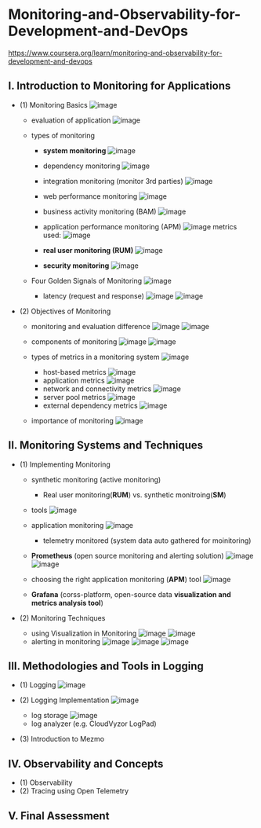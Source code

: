 # Monitoring-and-Observability-for-Development-and-DevOps
https://www.coursera.org/learn/monitoring-and-observability-for-development-and-devops

## I. Introduction to Monitoring for Applications
- (1) Monitoring Basics
  ![image](https://github.com/user-attachments/assets/4f25f8d7-79ca-45fe-a3fb-c7d6667f075a)
  - evaluation of application
    ![image](https://github.com/user-attachments/assets/aff142b5-004f-4f1c-a105-1948a639c456)

  - types of monitoring
    - **system monitoring**
      ![image](https://github.com/user-attachments/assets/1ccca0e8-2165-47ab-af89-db756960a03f)
    - dependency monitoring
      ![image](https://github.com/user-attachments/assets/7156eff5-68a3-4472-8a94-4ae87186652a)
    - integration monitoring (monitor 3rd parties)
      ![image](https://github.com/user-attachments/assets/1e5370b5-578b-454c-891c-d99641c46d1a)
    - web performance monitoring
      ![image](https://github.com/user-attachments/assets/1000ea73-f4e6-4b9a-98e0-0812030253a1)
    - business activity monitoring (BAM)
      ![image](https://github.com/user-attachments/assets/88a8561b-312c-4e27-b792-dbedcec82420)
    - application performance monitoring (APM)
      ![image](https://github.com/user-attachments/assets/2be6d359-900b-40aa-af81-7d8ed72ae869)
      metrics used:
      ![image](https://github.com/user-attachments/assets/5038589a-b2c0-4466-8451-090a278cb175)

    - **real user monitoring (RUM)**
      ![image](https://github.com/user-attachments/assets/c52741bb-b030-4013-a085-fe3a1b4c7371)
    - **security monitoring**
      ![image](https://github.com/user-attachments/assets/7c0a0278-df6d-4763-a923-e83440613115)

  - Four Golden Signals of Monitoring
     ![image](https://github.com/user-attachments/assets/386b95c9-0d75-47b9-98ca-d08b25ea9c71)
     - latency (request and response)
       ![image](https://github.com/user-attachments/assets/9b710220-d2b2-41ae-bd5f-0bd7904c3d0d)
     ![image](https://github.com/user-attachments/assets/0e34a11e-32a8-4e19-8633-2d29ec463199)

- (2) Objectives of Monitoring
  - monitoring and evaluation difference
    ![image](https://github.com/user-attachments/assets/e19759de-b292-4ab3-9cdc-96b7e2c8807a)
    ![image](https://github.com/user-attachments/assets/3333ede0-7985-4aff-a4f4-bbc9434b0be4)

  - components of monitoring
    ![image](https://github.com/user-attachments/assets/712ce8e3-dc75-4814-9046-f8895b857e68)
    ![image](https://github.com/user-attachments/assets/0ecc86ee-3a38-4d7d-8ceb-4cfbd3ec8e94)

  - types of metrics in a monitoring system
    ![image](https://github.com/user-attachments/assets/9b39da75-474f-4100-93b4-5755002b3342)
    - host-based metrics
      ![image](https://github.com/user-attachments/assets/6df5aab7-b261-4608-a0fb-cd63a56c9b42)
    - application metrics
      ![image](https://github.com/user-attachments/assets/c0418c20-b777-4480-9951-d008f3dbf1e2)
    - network and connectivity metrics
      ![image](https://github.com/user-attachments/assets/0fb6f5ec-6c64-42b2-8fd8-1f6958fdfc10)
    - server pool metrics
      ![image](https://github.com/user-attachments/assets/20867e8f-0e7c-4682-91cb-9a792312dc34)
    - external dependency metrics
      ![image](https://github.com/user-attachments/assets/631dfe20-ad2d-40cd-b1e5-9d0fb3752728)

  - importance of monitoring
    ![image](https://github.com/user-attachments/assets/399da906-e629-4e91-b5f6-5a4e55bf1568)

  
## II. Monitoring Systems and Techniques
- (1) Implementing Monitoring
  - synthetic monitoring (active monitoring)
    - Real user monitoring(**RUM**) vs. synthetic monitroing(**SM**)
  - tools
    ![image](https://github.com/user-attachments/assets/eb025438-ed3d-48b6-bf23-9bcb85f98a77)
  - application monitoring
    ![image](https://github.com/user-attachments/assets/8c0d7613-3789-4aaa-b956-93034410df2e)
    - telemetry monitored (system data auto gathered for moinitoring)
  - **Prometheus** (open source monitoring and alerting solution)
      ![image](https://github.com/user-attachments/assets/b40db4cb-f82a-4b20-b112-38afc6d1b364)
    ![image](https://github.com/user-attachments/assets/4942a546-42ca-4ca0-9c85-63fa03738d64)

  - choosing the right application monitoring (**APM**) tool
    ![image](https://github.com/user-attachments/assets/a20e3218-2590-48c9-8511-280a99c5a889)
  - **Grafana** (corss-platform, open-source data **visualization and metrics analysis tool**)
 
- (2) Monitoring Techniques
  - using Visualization in Monitoring
    ![image](https://github.com/user-attachments/assets/e7d9d2ce-c48c-493d-8a3a-092ac441d8be)
    ![image](https://github.com/user-attachments/assets/c4957430-11b5-439a-868b-52ae3fb35164)
  - alerting in monitoring
    ![image](https://github.com/user-attachments/assets/75f65afe-4ccf-4e04-a60e-c2d4b787d7a8)
    ![image](https://github.com/user-attachments/assets/77fb8dc1-f2be-4e38-9bfa-5dcfd4f93891)
    ![image](https://github.com/user-attachments/assets/69f74298-4416-46ca-863c-00ed50a900af)


## III. Methodologies and Tools in Logging
- (1) Logging
  ![image](https://github.com/user-attachments/assets/1442c714-6b6b-4ee6-bfa4-bd932ff1235e)
  
  

    


- (2) Logging Implementation
  ![image](https://github.com/user-attachments/assets/570b03d8-11d1-4154-8640-9dcd2c0e4314)

  - log storage
    ![image](https://github.com/user-attachments/assets/23b9b40c-0598-46bd-af61-b638d5611e2d)
  - log analyzer (e.g. CloudVyzor LogPad)
    
- (3) Introduction to Mezmo

## IV. Observability and Concepts
- (1) Observability
- (2) Tracing using Open Telemetry


## V. Final Assessment

